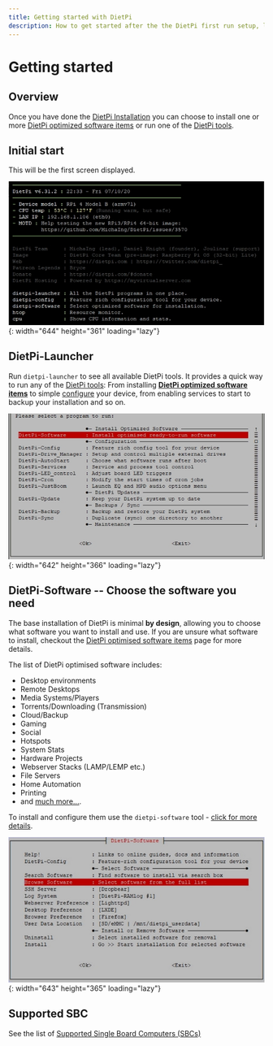 ```yaml
---
title: Getting started with DietPi
description: How to get started after the the DietPi first run setup, learn about available DietPi tools and get an overview with the DietPi-Launcher
---
```


# Getting started

## Overview

Once you have done the [DietPi Installation](../install/) you can choose to install one or more [DietPi optimized software items](../software/) or run one of the [DietPi tools](../dietpi_tools/).

## Initial start

This will be the first screen displayed.

![dietpi-login-screen](assets/images/dietpi-login-screen.jpg){: width="644" height="361" loading="lazy"}

## DietPi-Launcher

Run `dietpi-launcher` to see all available DietPi tools. It provides a quick way to run any of the [DietPi tools](../dietpi_tools/): From installing [**DietPi optimized software items**](../software/) to simple [configure](../dietpi_tools/#dietpi-configuration) your device, from enabling services to start to backup your installation and so on.

![DietPi-Launcher screenshot](assets/images/dietpi-launcher.jpg){: width="642" height="366" loading="lazy"}

## DietPi-Software -- Choose the software you need

The base installation of DietPi is minimal **by design**, allowing you to choose what software you want to install and use. If you are unsure what software to install, checkout the [DietPi optimised software items](../software/) page for more details.  

The list of DietPi optimised software includes:

- Desktop environments
- Remote Desktops
- Media Systems/Players
- Torrents/Downloading (Transmission)
- Cloud/Backup
- Gaming
- Social
- Hotspots
- System Stats
- Hardware Projects
- Webserver Stacks (LAMP/LEMP etc.)
- File Servers
- Home Automation
- Printing
- and [much more...](../software/).

To install and configure them use the `dietpi-software` tool - [click for more details](../dietpi_tools/#dietpi-software).

![DietPi-Software screenshot](assets/images/dietpi-software.jpg){: width="643" height="365" loading="lazy"}

## Supported SBC

See the list of [Supported Single Board Computers (SBCs)](../hardware/)
